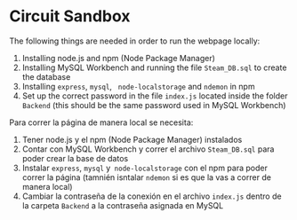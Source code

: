 # Circuit Sandbox

The following things are needed in order to run the webpage locally:
1. Installing node.js and npm (Node Package Manager)
2. Installing MySQL Workbench and running the file ```Steam_DB.sql``` to create the database
3. Installing ```express```, ```mysql```, ``` node-localstorage``` and ```ndemon``` in npm
4. Set up the correct password in the file ```index.js``` located inside the folder ```Backend``` (this should be the same password used in MySQL Workbench)

Para correr la página de manera local se necesita:
1. Tener node.js y el npm (Node Package Manager) instalados
2. Contar con MySQL Workbench y correr el archivo ```Steam_DB.sql``` para poder crear la base de datos
3. Instalar ```express```, ```mysql``` y``` node-localstorage``` con el npm para poder correr la página (tamnién isntalar ```ndemon``` si es que la vas a correr de manera local)
4. Cambiar la contraseña de la conexión en el archivo ```index.js``` dentro de la carpeta ```Backend``` a la contraseña asignada en MySQL
